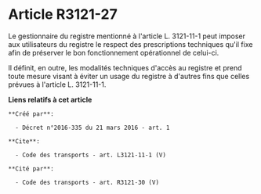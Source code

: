 # Article R3121-27

Le gestionnaire du registre mentionné à l'article L. 3121-11-1 peut imposer aux utilisateurs du registre le respect des
prescriptions techniques qu'il fixe afin de préserver le bon fonctionnement opérationnel de celui-ci. 

Il définit, en outre, les modalités techniques d'accès au registre et prend toute mesure visant à éviter un usage du registre
à d'autres fins que celles prévues à l'article L. 3121-11-1.

**Liens relatifs à cet article**

	**Créé par**:

	  - Décret n°2016-335 du 21 mars 2016 - art. 1

	**Cite**:

	  - Code des transports - art. L3121-11-1 (V)

	**Cité par**:

	  - Code des transports - art. R3121-30 (V)
